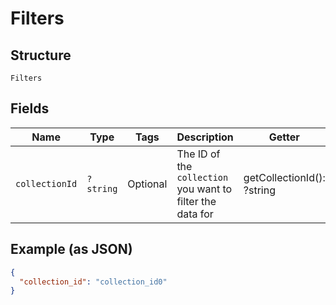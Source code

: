 
# Filters

## Structure

`Filters`

## Fields

| Name | Type | Tags | Description | Getter | Setter |
|  --- | --- | --- | --- | --- | --- |
| `collectionId` | `?string` | Optional | The ID of the `collection` you want to filter the data for | getCollectionId(): ?string | setCollectionId(?string collectionId): void |

## Example (as JSON)

```json
{
  "collection_id": "collection_id0"
}
```


